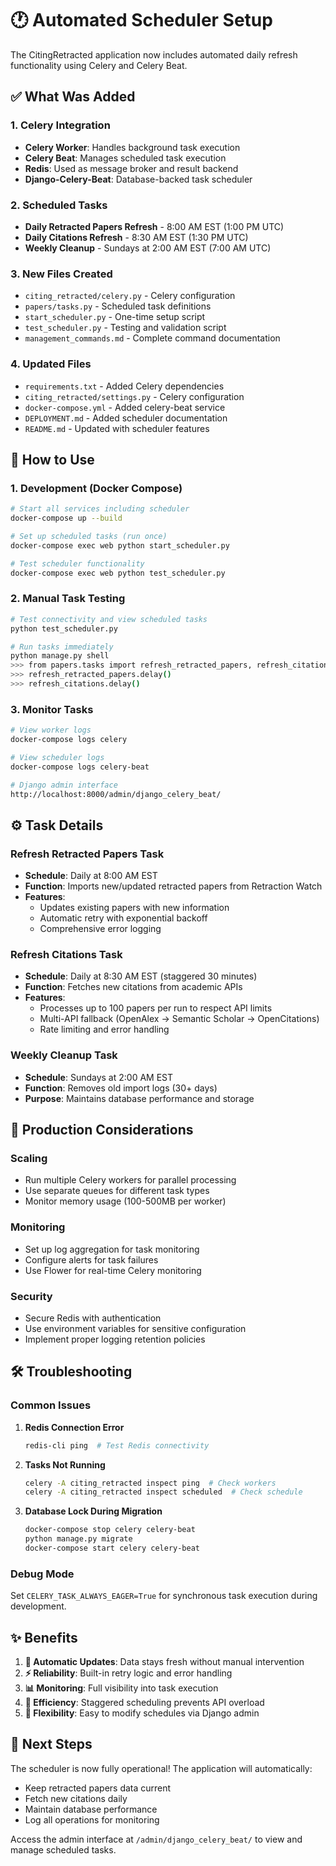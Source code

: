 # 🕐 Automated Scheduler Setup

The CitingRetracted application now includes automated daily refresh functionality using Celery and Celery Beat.

## ✅ What Was Added

### **1. Celery Integration**
- **Celery Worker**: Handles background task execution
- **Celery Beat**: Manages scheduled task execution
- **Redis**: Used as message broker and result backend
- **Django-Celery-Beat**: Database-backed task scheduler

### **2. Scheduled Tasks**
- **Daily Retracted Papers Refresh** - 8:00 AM EST (1:00 PM UTC)
- **Daily Citations Refresh** - 8:30 AM EST (1:30 PM UTC)  
- **Weekly Cleanup** - Sundays at 2:00 AM EST (7:00 AM UTC)

### **3. New Files Created**
- `citing_retracted/celery.py` - Celery configuration
- `papers/tasks.py` - Scheduled task definitions
- `start_scheduler.py` - One-time setup script
- `test_scheduler.py` - Testing and validation script
- `management_commands.md` - Complete command documentation

### **4. Updated Files**
- `requirements.txt` - Added Celery dependencies
- `citing_retracted/settings.py` - Celery configuration
- `docker-compose.yml` - Added celery-beat service
- `DEPLOYMENT.md` - Added scheduler documentation
- `README.md` - Updated with scheduler features

## 🚀 How to Use

### **1. Development (Docker Compose)**
```bash
# Start all services including scheduler
docker-compose up --build

# Set up scheduled tasks (run once)
docker-compose exec web python start_scheduler.py

# Test scheduler functionality
docker-compose exec web python test_scheduler.py
```

### **2. Manual Task Testing**
```bash
# Test connectivity and view scheduled tasks
python test_scheduler.py

# Run tasks immediately
python manage.py shell
>>> from papers.tasks import refresh_retracted_papers, refresh_citations
>>> refresh_retracted_papers.delay()
>>> refresh_citations.delay()
```

### **3. Monitor Tasks**
```bash
# View worker logs
docker-compose logs celery

# View scheduler logs  
docker-compose logs celery-beat

# Django admin interface
http://localhost:8000/admin/django_celery_beat/
```

## ⚙️ Task Details

### **Refresh Retracted Papers Task**
- **Schedule**: Daily at 8:00 AM EST
- **Function**: Imports new/updated retracted papers from Retraction Watch
- **Features**: 
  - Updates existing papers with new information
  - Automatic retry with exponential backoff
  - Comprehensive error logging

### **Refresh Citations Task**
- **Schedule**: Daily at 8:30 AM EST (staggered 30 minutes)
- **Function**: Fetches new citations from academic APIs
- **Features**:
  - Processes up to 100 papers per run to respect API limits
  - Multi-API fallback (OpenAlex → Semantic Scholar → OpenCitations)
  - Rate limiting and error handling

### **Weekly Cleanup Task**
- **Schedule**: Sundays at 2:00 AM EST
- **Function**: Removes old import logs (30+ days)
- **Purpose**: Maintains database performance and storage

## 🔧 Production Considerations

### **Scaling**
- Run multiple Celery workers for parallel processing
- Use separate queues for different task types
- Monitor memory usage (100-500MB per worker)

### **Monitoring**
- Set up log aggregation for task monitoring
- Configure alerts for task failures
- Use Flower for real-time Celery monitoring

### **Security**
- Secure Redis with authentication
- Use environment variables for sensitive configuration
- Implement proper logging retention policies

## 🛠 Troubleshooting

### **Common Issues**

1. **Redis Connection Error**
   ```bash
   redis-cli ping  # Test Redis connectivity
   ```

2. **Tasks Not Running**
   ```bash
   celery -A citing_retracted inspect ping  # Check workers
   celery -A citing_retracted inspect scheduled  # Check schedule
   ```

3. **Database Lock During Migration**
   ```bash
   docker-compose stop celery celery-beat
   python manage.py migrate
   docker-compose start celery celery-beat
   ```

### **Debug Mode**
Set `CELERY_TASK_ALWAYS_EAGER=True` for synchronous task execution during development.

## ✨ Benefits

1. **🔄 Automatic Updates**: Data stays fresh without manual intervention
2. **⚡ Reliability**: Built-in retry logic and error handling
3. **📊 Monitoring**: Full visibility into task execution
4. **🎯 Efficiency**: Staggered scheduling prevents API overload
5. **🔧 Flexibility**: Easy to modify schedules via Django admin

## 🎯 Next Steps

The scheduler is now fully operational! The application will automatically:
- Keep retracted papers data current
- Fetch new citations daily
- Maintain database performance
- Log all operations for monitoring

Access the admin interface at `/admin/django_celery_beat/` to view and manage scheduled tasks. 